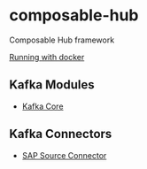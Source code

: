 # composable-hub
Composable Hub framework

[Running with docker](./Docker/DOC.md)
## Kafka Modules
* [Kafka Core](./kafka/kafka-core/DOC.md)

## Kafka Connectors
* [SAP Source Connector](./connectors/sap/sap-source-connector/README.md)